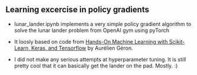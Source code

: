 ## Learning excercise in policy gradients

* lunar_lander.ipynb implements a very simple policy gradient algorithm to solve the lunar lander problem from OpenAI gym using pyTorch

* It loosly based on code from [Hands-On Machine Learning with Scikit-Learn, Keras, and Tensorflow](https://learning.oreilly.com/library/view/hands-on-machine-learning/9781098125967/) by Aurélien Géron. 

* I did not make any serious attempts at hyperparameter tuning. It is still pretty cool that it can basically get the lander on the pad. Mostly. :) 